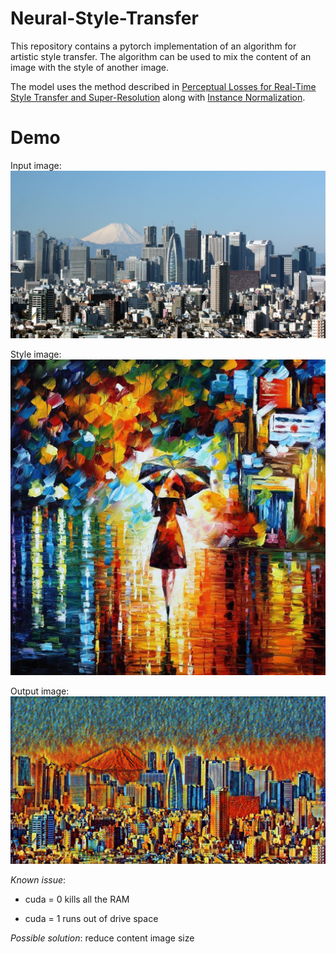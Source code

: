 # Neural-Style-Transfer

This repository contains a pytorch implementation of an algorithm for artistic style transfer. The algorithm can be used to mix the content  of an image with the style of another image. 

The model uses the method described in [Perceptual Losses for Real-Time Style Transfer and Super-Resolution](https://arxiv.org/abs/1603.08155) along with [Instance Normalization](https://arxiv.org/pdf/1607.08022.pdf). 

# Demo

Input image:
![content](/images/content/image1.jpg)

Style image:
![style](/images/style/rain_night.jpg)

Output image:
![output](/images/output/out1.jpg)

*Known issue*:



- cuda = 0 kills all the RAM



- cuda = 1 runs out of drive space



*Possible solution*: reduce content image size 

